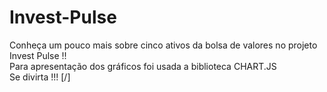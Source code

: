 # Invest-Pulse
Conheça um pouco mais sobre cinco ativos da bolsa de valores no projeto Invest Pulse !! <br/>
Para apresentação dos gráficos foi usada a biblioteca CHART.JS <br/>
Se divirta !!! [/]

